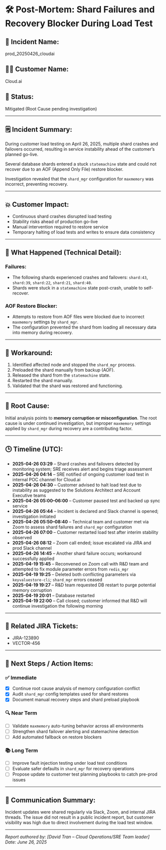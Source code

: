 # 🛠️ Post-Mortem: Shard Failures and Recovery Blocker During Load Test

## 📌 Incident Name:
prod_20250426_cloudai

## 🧑‍💼 Customer Name:
Cloud.ai

## 📍 Status:
Mitigated (Root Cause pending investigation)

---

## 🗒️ Incident Summary:
During customer load testing on April 26, 2025, multiple shard crashes and failovers occurred, resulting in service instability ahead of the customer’s planned go-live. 

Several database shards entered a stuck `statemachine` state and could not recover due to an AOF (Append Only File) restore blocker. 

Investigation revealed that the `shard_mgr` configuration for `maxmemory` was incorrect, preventing recovery.

---

## 💥 Customer Impact:
- Continuous shard crashes disrupted load testing
- Stability risks ahead of production go-live
- Manual intervention required to restore service
- Temporary halting of load tests and writes to ensure data consistency

---

## 🔬 What Happened (Technical Detail):

### Failures:
- The following shards experienced crashes and failovers: `shard:43`, `shard:39`, `shard:22`, `shard:21`, `shard:40`.
- Shards were stuck in a `statemachine` state post-crash, unable to self-recover.

### AOF Restore Blocker:
- Attempts to restore from AOF files were blocked due to incorrect `maxmemory` settings by `shard_mgr`.
- The configuration prevented the shard from loading all necessary data into memory during recovery.

---

## 🧯 Workaround:

1. Identified affected node and stopped the `shard_mgr` process.
2. Preloaded the shard manually from backup (AOF).
3. Released the shard from the `statemachine` state.
4. Restarted the shard manually.
5. Validated that the shard was restored and functioning.

---

## 🧩 Root Cause:

Initial analysis points to **memory corruption or misconfiguration**. The root cause is under continued investigation, but improper `maxmemory` settings applied by `shard_mgr` during recovery are a contributing factor.

---

## 🕒 Timeline (UTC):

- **2025-04-26 03:29** – Shard crashes and failovers detected by monitoring system; SRE receives alert and begins triage assessment 
- **2025-04-26 04:14** – SRE notified of ongoing customer load test in internal POC channel for Cloud.ai 
- **2025-04-26 04:30** – Customer advised to halt load test due to instability as suggested to the Solutions Architect and Account Executive teams
- **2025-04-26 05:00–06:00** – Customer paused test and backed up sync service  
- **2025-04-26 05:44** – Incident is declared and Slack channel is opened; investigation initiated  
- **2025-04-26 05:50–08:40** – Technical team and customer met via Zoom to assess shard failures and `shard_mgr` configuration  
- **2025-04-26 07:00** – Customer restarted load test after interim stability observed  
- **2025-04-26 08:12** – Zoom call ended; issue escalated via JIRA and prod Slack channel  
- **2025-04-26 14:45** – Another shard failure occurs; workaround successfully applied  
- **2025-04-19 15:45** – Reconvened on Zoom call with R&D team and attempted to fix module parameter errors from `redis_mgr`  
- **2025-04-19 19:25** – Deleted both conflicting parameters via `keyvaluestore-cli`; `shard_mgr` errors ceased  
- **2025-04-19 19:27** – R&D team requested DB restart to purge potential memory corruption  
- **2025-04-19 20:01** – Database restarted  
- **2025-04-19 22:00** – Call closed; customer informed that R&D will continue investigation the following morning

---

## 🔗 Related JIRA Tickets:

- JIRA-123890  
- VECTOR-456

---

## 📝 Next Steps / Action Items:

### ✅ Immediate
- [x] Continue root cause analysis of memory configuration conflict
- [x] Audit `shard_mgr` config templates used for shard restores
- [x] Document manual recovery steps and shard preload playbook

### 🔍 Near Term
- [ ] Validate `maxmemory` auto-tuning behavior across all environments
- [ ] Strengthen shard failover alerting and statemachine detection
- [ ] Add automated fallback on restore blockers

### 📚 Long Term
- [ ] Improve fault injection testing under load test conditions
- [ ] Evaluate safer defaults in `shard_mgr` for recovery operations
- [ ] Propose update to customer test planning playbooks to catch pre-prod issues

---

## 📣 Communication Summary:
Incident updates were shared regularly via Slack, Zoom, and internal JIRA threads. The issue did not result in a public incident report, but customer visibility was high due to direct involvement during the load test window.

---

*Report authored by: [David Tran – Cloud Operations/SRE Team leader]*  
*Date: June 26, 2025*
